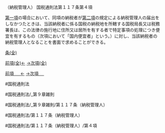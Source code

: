 （納税管理人）
国税通則法第１１７条第４項

[第一項](国税通則法＿＿＿＿＿第１１７条第１項)の場合において、同項の納税者が[第二項](国税通則法＿＿＿＿＿第１１７条第２項)の規定による納税管理人の届出をしなかつたときは、当該納税者に係る国税の納税地を所轄する国税局長又は税務署長は、この法律の施行地に住所又は居所を有する者で特定事項の処理につき便宜を有するもの（次項において「国内便宜者」という。）に対し、当該納税者の納税管理人となることを書面で求めることができる。

[条(全)](国税通則法＿＿＿＿＿第１１７条_.md)

[前項(全)←](国税通則法＿＿＿＿＿第１１７条第３項_.md)    [→次項(全)](国税通則法＿＿＿＿＿第１１７条第５項_.md)

[前項 　 ←](国税通則法＿＿＿＿＿第１１７条第３項.md)    [→次項 　 ](国税通則法＿＿＿＿＿第１１７条第５項.md)



#国税通則法

#国税通則法/_第９章雑則

#国税通則法/_第９章雑則/第１１７条（納税管理人）

#国税通則法/第１１７条（納税管理人）

#国税通則法/第１１７条（納税管理人）/第４項

